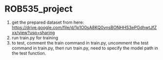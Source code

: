 # ROB535_project

1. get the prepared dataset from here: https://drive.google.com/file/d/1p1O0sA8KQ0vnsBONHHS3ePGdhwtJfZxx/view?usp=sharing
2. run train.py for training
3. to test, comment the train command in train.py, uncomment the test command in train.py, then run train.py, need to specify the model path in the test function.
